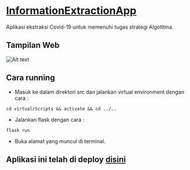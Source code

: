 # [InformationExtractionApp](https://zunanalfikri.com/FlaskApp)

Aplikasi ekstraksi Covid-19 untuk memenuhi tugas strategi Algotitma.

## Tampilan Web
![Alt text](doc/screenshot.png?raw=true "Title")
## Cara running

- Masuk ke dalam direktori src dan jalankan virtual environment dengan cara :
```
cd virtual/Scripts && activate && cd ../..
```
- Jalankan flask dengan cara :
```
flask run
```
- Buka alamat yang muncul di terminal.

## Aplikasi ini telah di deploy [disini](https://zunanalfikri.com/FlaskApp)
